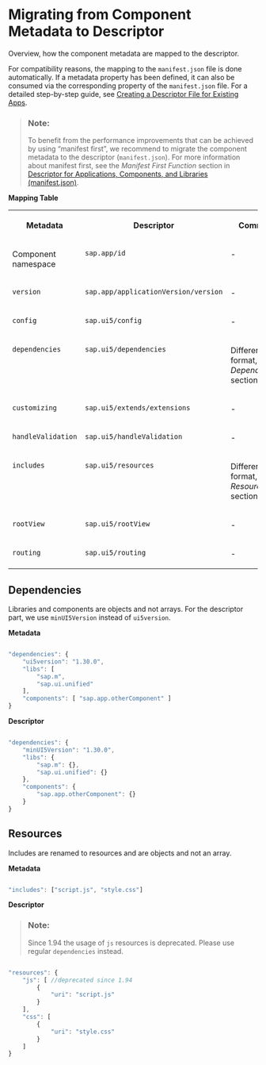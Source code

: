 <!-- loioe282db2865e94f69972c407469b801e9 -->

# Migrating from Component Metadata to Descriptor

Overview, how the component metadata are mapped to the descriptor.

For compatibility reasons, the mapping to the `manifest.json` file is done automatically. If a metadata property has been defined, it can also be consumed via the corresponding property of the `manifest.json` file. For a detailed step-by-step guide, see [Creating a Descriptor File for Existing Apps](creating-a-descriptor-file-for-existing-apps-3a9baba.md).

> ### Note:  
> To benefit from the performance improvements that can be achieved by using “manifest first”, we recommend to migrate the component metadata to the descriptor \(`manifest.json`\). For more information about manifest first, see the *Manifest First Function* section in [Descriptor for Applications, Components, and Libraries \(manifest.json\)](descriptor-for-applications-components-and-libraries-manifest-json-be0cf40.md).

**Mapping Table**


<table>
<tr>
<th valign="top">

Metadata

</th>
<th valign="top">

Descriptor

</th>
<th valign="top">

Comment

</th>
</tr>
<tr>
<td valign="top">

Component namespace

</td>
<td valign="top">

`sap.app/id` 

</td>
<td valign="top">

\-

</td>
</tr>
<tr>
<td valign="top">

`version` 

</td>
<td valign="top">

`sap.app/applicationVersion/version` 

</td>
<td valign="top">

\-

</td>
</tr>
<tr>
<td valign="top">

`config` 

</td>
<td valign="top">

`sap.ui5/config` 

</td>
<td valign="top">

\-

</td>
</tr>
<tr>
<td valign="top">

`dependencies` 

</td>
<td valign="top">

`sap.ui5/dependencies` 

</td>
<td valign="top">

Different format, see *Dependencies* section below

</td>
</tr>
<tr>
<td valign="top">

`customizing` 

</td>
<td valign="top">

`sap.ui5/extends/extensions` 

</td>
<td valign="top">

\-

</td>
</tr>
<tr>
<td valign="top">

`handleValidation` 

</td>
<td valign="top">

`sap.ui5/handleValidation` 

</td>
<td valign="top">

\-

</td>
</tr>
<tr>
<td valign="top">

`includes` 

</td>
<td valign="top">

`sap.ui5/resources` 

</td>
<td valign="top">

Different format, see *Resources* section below

</td>
</tr>
<tr>
<td valign="top">

`rootView` 

</td>
<td valign="top">

`sap.ui5/rootView` 

</td>
<td valign="top">

\-

</td>
</tr>
<tr>
<td valign="top">

`routing` 

</td>
<td valign="top">

`sap.ui5/routing` 

</td>
<td valign="top">

\-

</td>
</tr>
</table>



## Dependencies

Libraries and components are objects and not arrays. For the descriptor part, we use `minUI5Version` instead of `ui5version`.

**Metadata** 

```js

"dependencies": {
    "ui5version": "1.30.0",
    "libs": [
        "sap.m",
        "sap.ui.unified"
    ],
    "components": [ "sap.app.otherComponent" ]
}
```

**Descriptor**

```js

"dependencies": {
    "minUI5Version": "1.30.0",
    "libs": {
        "sap.m": {},
        "sap.ui.unified": {}
    },
    "components": {
        "sap.app.otherComponent": {}
    }
}
```



## Resources

Includes are renamed to resources and are objects and not an array.

**Metadata**

```js

"includes": ["script.js", "style.css"]
```

**Descriptor**

> ### Note:  
> Since 1.94 the usage of `js` resources is deprecated. Please use regular `dependencies` instead.

```js

"resources": {
    "js": [ //deprecated since 1.94
        {
            "uri": "script.js"
        }
    ],
    "css": [
        {
            "uri": "style.css"
        }
    ]
}
```

